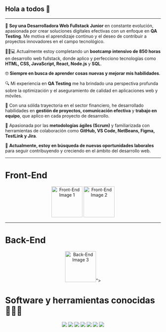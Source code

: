 ## Hola a todos 👋

---

🏫 **Soy una Desarrolladora Web Fullstack Junior** en constante evolución, apasionada por crear soluciones digitales efectivas con un enfoque en **QA Testing**. Me motiva el aprendizaje continuo y el deseo de contribuir a proyectos innovadores en el campo tecnológico.

🧑‍🎓💻 Actualmente estoy completando un **bootcamp intensivo de 850 horas** en desarrollo web fullstack, donde aplico y perfecciono tecnologías como **HTML, CSS, JavaScript, React, Node.js** y **SQL**.

🤓 **Siempre en busca de aprender cosas nuevas y mejorar mis habilidades**.

🔍 Mi experiencia en **QA Testing** me ha brindado una perspectiva profunda sobre la optimización y el aseguramiento de calidad en aplicaciones web y móviles.

🏦 Con una sólida trayectoria en el sector financiero, he desarrollado habilidades en **gestión de proyectos, comunicación efectiva** y **trabajo en equipo**, que aplico en cada proyecto de desarrollo.

🎯 Apasionada por las **metodologías ágiles (Scrum)** y familiarizada con herramientas de colaboración como **GitHub, VS Code, NetBeans, Figma, TestLink y Jira**.

🤔 **Actualmente, estoy en búsqueda de nuevas oportunidades laborales** para seguir contribuyendo y creciendo en el ámbito del desarrollo web.

---

# Front-End 

<p align="center">
  <img src="https://github.com/user-attachments/assets/61424371-695c-4f48-a58c-1f3d1d0da784" width="100" alt="Front-End Image 1">
  <img src="https://github.com/user-attachments/assets/910884c9-4a82-4658-a034-f96ac51173cd" width="100" alt="Front-End Image 2">
  
  
</p>

**********************************************************************************************************************************************************************

# Back-End

<p align="center">
  <img src="<img src="https://github.com/user-attachments/assets/7b91e3c0-87f4-4852-bec2-7542264de581" width="100" alt="Back-End Image 3">">
 </p>
 
# Software y herramientas conocidas👨🏻‍💻

<p align="center">
  <img src="(https://github.com/user-attachments/assets/92af57d2-3f4d-4e68-a768-3497adef55f4) ">
  <img src="(https://github.com/user-attachments/assets/9093af40-e71c-481f-ab1c-0b5a5f3d468d)">
  <img src="(https://github.com/user-attachments/assets/3d759d67-8c40-46ac-9b29-a6eae6d054cd)">
  <img src="(https://github.com/user-attachments/assets/671cc944-b82f-4eba-9383-6ca95e86119f">
  <img src="(https://github.com/user-attachments/assets/5501646a-6b4b-41ec-b6f6-3d6a03426ae8) ">
  <img src="(https://github.com/user-attachments/assets/e44586ac-a2ce-4493-82af-3b486337feac) ">
  <img src="(https://github.com/user-attachments/assets/76c68939-c4ab-495c-904f-35182f05362b) ">
</p>









